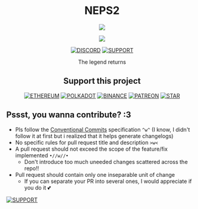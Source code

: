 <div align=center>

# NEPS2
![](https://badgen.net/static/under/construction/F96854=2)

<!-- ![](https://img.shields.io/badge/Linux-FA2?style=for-the-badge&logo=linux&logoColor=black) -->
![](https://img.shields.io/badge/Windows-FA2?style=for-the-badge&logo=windows&logoColor=black)

[![DISCORD](https://img.shields.io/badge/Discord-5865F2?style=for-the-badge&logo=discord&logoColor=white)](https://discord.gg/pwB3XBppVr)
[![SUPPORT](https://img.shields.io/badge/support-this%20project-30363D?style=for-the-badge&logo=GitHub-Sponsors&logoColor=#white)](#support-this-project)

The legend returns

</div>



<div align=center>

## Support this project

[![ETHEREUM](https://img.shields.io/badge/Ethereum-3C3C3D?style=for-the-badge&logo=Ethereum&logoColor=white)](https://degeneratehyperbola.github.io/display-text/?Etherium%20Mainnet%20💖&&0xC2099607c024F533718C493Da53B38577157BA8f)
[![POLKADOT](https://img.shields.io/badge/polkadot-E6007A?style=for-the-badge&logo=polkadot&logoColor=000)](https://degeneratehyperbola.github.io/display-text/?Polkadot%20Relay%20Chain%20💕&&13sKWjRxNJpBdC2PH3bWsXvKSSPKDgYF8wLwtVnbwZ5cqhhR)
[![BINANCE](https://img.shields.io/badge/Binance-FCD535?style=for-the-badge&logo=binance&logoColor=white)](https://degeneratehyperbola.github.io/display-text/?Binance%20Smart%20Chain%20💗&&0xC2099607c024F533718C493Da53B38577157BA8f)
[![PATREON](https://img.shields.io/badge/Patreon-F96854?style=for-the-badge&logo=patreon&logoColor=white)](https://www.patreon.com/hyperbola)
[![STAR](https://img.shields.io/badge/A%20star%20:3-⭐-27F?style=for-the-badge&logoColor=white&labelColor=FF0)](.)

</div>



## Pssst, you wanna contribute? :3

- Pls follow the [Conventional Commits](https://www.conventionalcommits.org/en/v1.0.0/) specification `^w^` (I know, I didn't follow it at first but i realized that it helps generate changelogs)
- No specific rules for pull request title and description `>w<`
- A pull request should not exceed the scope of the feature/fix implemented `•//w//•`
	- Don't introduce too much uneeded changes scattered across the repo!!
- Pull request should contain only one inseparable unit of change
	- If you can separate your PR into several ones, I would appreciate if you do it 💕

[![SUPPORT](https://img.shields.io/badge/support-this%20project-30363D?style=for-the-badge&logo=GitHub-Sponsors&logoColor=#white)](#support-this-project)
